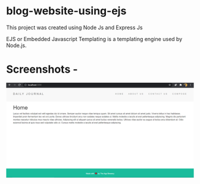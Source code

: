 # blog-website-using-ejs
This project was created using Node Js and Express Js

EJS or Embedded Javascript Templating is a templating engine used by Node.js.

# Screenshots -

![Finished App](https://github.com/vaibhavkatiyar/images/blob/main/image.png)



